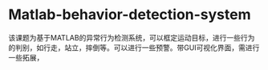 # Matlab-behavior-detection-system
该课题为基于MATLAB的异常行为检测系统，可以框定运动目标，进行一些行为的判别，如行走，站立，摔倒等。可以进行一些预警。带GUI可视化界面，需进行一些拓展，
